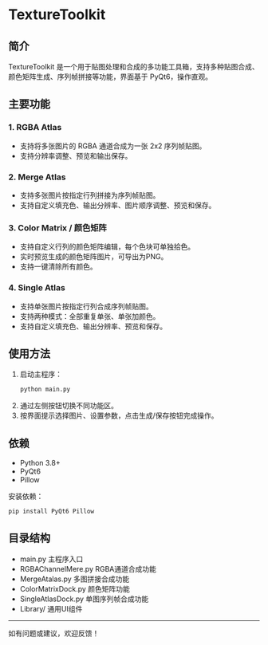 # TextureToolkit

## 简介
TextureToolkit 是一个用于贴图处理和合成的多功能工具箱，支持多种贴图合成、颜色矩阵生成、序列帧拼接等功能，界面基于 PyQt6，操作直观。

## 主要功能

### 1. RGBA Atlas
- 支持将多张图片的 RGBA 通道合成为一张 2x2 序列帧贴图。
- 支持分辨率调整、预览和输出保存。

### 2. Merge Atlas
- 支持多张图片按指定行列拼接为序列帧贴图。
- 支持自定义填充色、输出分辨率、图片顺序调整、预览和保存。

### 3. Color Matrix / 颜色矩阵
- 支持自定义行列的颜色矩阵编辑，每个色块可单独拾色。
- 实时预览生成的颜色矩阵图片，可导出为PNG。
- 支持一键清除所有颜色。

### 4. Single Atlas
- 支持单张图片按指定行列合成序列帧贴图。
- 支持两种模式：全部重复单张、单张加颜色。
- 支持自定义填充色、输出分辨率、预览和保存。

## 使用方法
1. 启动主程序：
   ```bash
   python main.py
   ```
2. 通过左侧按钮切换不同功能区。
3. 按界面提示选择图片、设置参数，点击生成/保存按钮完成操作。

## 依赖
- Python 3.8+
- PyQt6
- Pillow

安装依赖：
```bash
pip install PyQt6 Pillow
```

## 目录结构
- main.py                主程序入口
- RGBAChannelMere.py     RGBA通道合成功能
- MergeAtalas.py         多图拼接合成功能
- ColorMatrixDock.py     颜色矩阵功能
- SingleAtlasDock.py     单图序列帧合成功能
- Library/               通用UI组件

---
如有问题或建议，欢迎反馈！ 